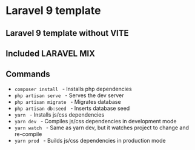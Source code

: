 # Laravel 9 template

## Laravel 9 template without VITE
## Included LARAVEL MIX


## Commands
- <code>composer install </code> - Installs php dependencies
- <code>php artisan serve </code> - Serves the dev server
- <code>php artisan migrate </code> - Migrates database
- <code>php artisan db:seed </code> - Inserts database seed
- <code>yarn </code> - Installs js/css dependencies
- <code>yarn dev </code> - Compiles js/css dependencies in development mode
- <code>yarn watch </code> - Same as yarn dev, but it watches project to change and re-compile
- <code>yarn prod </code> - Builds js/css dependencies in production mode
